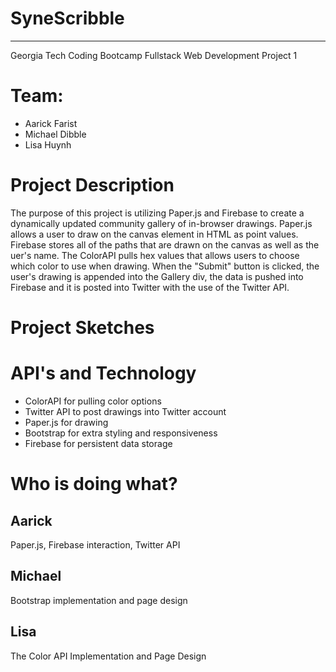 # SyneScribble
__________________________________________________________________________________________________________________________________________
Georgia Tech Coding Bootcamp
Fullstack Web Development
Project 1

# Team:
* Aarick Farist
* Michael Dibble
* Lisa Huynh

# Project Description
The purpose of this project is utilizing Paper.js and Firebase to create a dynamically updated community gallery of in-browser drawings.
Paper.js allows a user to draw on the canvas element in HTML as point values.
Firebase stores all of the paths that are drawn on the canvas as well as the uer's name.
The ColorAPI pulls hex values that allows users to choose which color to use when drawing.
When the "Submit" button is clicked, the user's drawing is appended into the Gallery div, the data is pushed into Firebase and it is posted into Twitter with the use of the Twitter API.

# Project Sketches


# API's and Technology

* ColorAPI for pulling color options
* Twitter API to post drawings into Twitter account
* Paper.js for drawing 
* Bootstrap for extra styling and responsiveness
* Firebase for persistent data storage

# Who is doing what?


## Aarick

Paper.js, Firebase interaction, Twitter API

## Michael

Bootstrap implementation and page design

## Lisa

The Color API Implementation and Page Design

